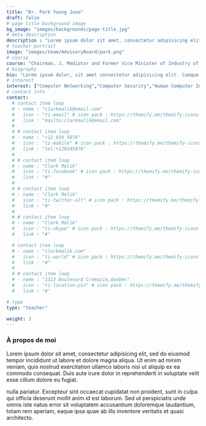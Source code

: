 ```yaml
---
title: "Dr. Park Young June"
draft: false
# page title background image
bg_image: "images/backgrounds/page-title.jpg"
# meta description
description : "Lorem ipsum dolor sit amet, consectetur adipisicing elit, sed do eiusmod tempor incididunt ut labore. dolore magna aliqua. Ut enim ad minim veniam, quis nostrud."
# teacher portrait
image: "images/team/AdvisoryBoard/park.png"
# course
course: "Chairman, J. Mediator and Former Vice Minister of Industry of Korea."
# biography
bio: "Lorem ipsum dolor, sit amet consectetur adipisicing elit. Cumque accusamus tenetur ea harum delectus ab consequatur excepturi, odit qui in quo quia voluptate nam optio, culpa aspernatur. Error placeat iusto officia voluptas quae."
# interest
interest: ["Computer Networking","Computer Security","Human Computer Interfacing"]
# contact info
contact:
  # contact item loop
  # - name : "clarkmalik@email.com"
  #   icon : "ti-email" # icon pack : https://themify.me/themify-icons
  #   link : "mailto:clarkmalik@email.com"
  #
  # # contact item loop
  # - name : "+12 034 5876"
  #   icon : "ti-mobile" # icon pack : https://themify.me/themify-icons
  #   link : "tel:+120345876"
  #
  # # contact item loop
  # - name : "Clark Malik"
  #   icon : "ti-facebook" # icon pack : https://themify.me/themify-icons
  #   link : "#"
  #
  # # contact item loop
  # - name : "Clark Malik"
  #   icon : "ti-twitter-alt" # icon pack : https://themify.me/themify-icons
  #   link : "#"
  #
  # # contact item loop
  # - name : "Clark Malik"
  #   icon : "ti-skype" # icon pack : https://themify.me/themify-icons
  #   link : "#"

  # contact item loop
  # - name : "clarkmalik.com"
  #   icon : "ti-world" # icon pack : https://themify.me/themify-icons
  #   link : "#"
  #
  # # contact item loop
  # - name : "1313 Boulevard Cremazie,Quebec"
  #   icon : "ti-location-pin" # icon pack : https://themify.me/themify-icons
  #   link : "#"

# type
type: "teacher"

weight: 3
---
```


### À propos de moi

Lorem ipsum dolor sit amet, consectetur adipisicing elit, sed do eiusmod tempor incididunt ut
labore et dolore magna aliqua. Ut enim ad minim veniam, quis nostrud exercitation ullamco laboris nisi ut aliquip ex ea commodo consequat. Duis aute irure dolor in reprehenderit in voluptate velit esse cillum dolore eu fugiat.

nulla pariatur. Excepteur sint occaecat cupidatat non proident, sunt in culpa qui officia deserunt mollit
anim id est laborum. Sed ut perspiciatis unde omnis iste natus error sit voluptatem accusantium doloremque
laudantium, totam rem aperiam, eaque ipsa quae ab illo inventore veritatis et quasi architecto.

